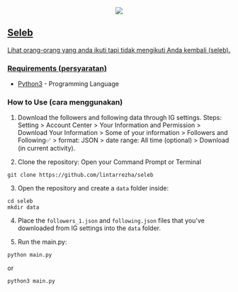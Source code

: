 <p align=center><a href="https://linxyz-nine.vercel.app/"> <img src="https://linxyz-nine.vercel.app/favicon.ico"></p> 

## Seleb
Lihat orang-orang yang anda ikuti tapi tidak mengikuti Anda kembali (seleb).

### Requirements (persyaratan)
* [Python3](https://www.python.org/) - Programming Language

### How to Use (cara menggunakan)
1. Download the followers and following data through IG settings. Steps: Setting > Account Center > Your Information and Permission > Download Your Information > Some of your information > Followers and Following✅ > format: JSON > date range: All time (optional) > Download (in current activity). 

2. Clone the repository:
Open your Command Prompt or Terminal
```
git clone https://github.com/lintarrezha/seleb
```

3. Open the repository and create a `data` folder inside:
```
cd seleb
mkdir data
```

4. Place the `followers_1.json` and `following.json` files that you've downloaded from IG settings into the `data` folder.

5. Run the main.py:
```
python main.py
```
or
```
python3 main.py
```